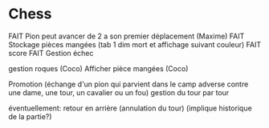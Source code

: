 # Chess

FAIT Pion peut avancer de 2 a son premier déplacement (Maxime)
FAIT Stockage pièces mangées (tab 1 dim mort et affichage suivant couleur)
FAIT score
FAIT Gestion échec

gestion roques (Coco)
Afficher pièce mangées (Coco)

Promotion (échange d'un pion qui parvient dans le camp adverse contre une dame, une tour, un cavalier ou un fou)
gestion du tour par tour



éventuellement:
retour en arrière (annulation du tour) (implique historique de la partie?)
